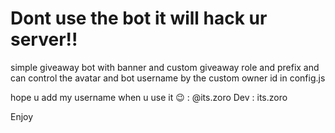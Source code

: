 # Dont use the bot it will hack ur server!!
simple giveaway bot with banner and custom giveaway role and prefix and can control the avatar and bot username by the custom owner id in config.js

hope u add my username when u use it 😉 : @its.zoro
Dev : its.zoro

Enjoy
